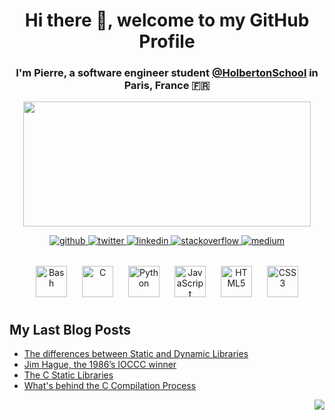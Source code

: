 # **<div align="center">Hi there 👋, welcome to my GitHub Profile</div>**  
  

### <div align="center">I'm Pierre, a software engineer student [@HolbertonSchool](https://github.com/holbertonschool) in Paris, France 🇫🇷</div>  
  

<p align="center">
  <img width="460" height="200" src="https://github-readme-stats.vercel.app/api?username=pforciol&show_icons=true&bg_color=0C1117&title_color=58A6FF&text_color=C9D1D9&icon_color=58A6FF&include_all_commits=true&count_private=true&hide=prs,issues">
</p>

<div align="center">
  <a href="https://github.com/pforciol" target="_blank">
    <img src=https://img.shields.io/badge/github-%2324292e.svg?&style=for-the-badge&logo=github&logoColor=white alt=github style="margin-bottom: 5px;" />
  </a>
  <a href="https://twitter.com/pierreforcioli" target="_blank">
    <img src=https://img.shields.io/badge/twitter-%2300acee.svg?&style=for-the-badge&logo=twitter&logoColor=white alt=twitter style="margin-bottom: 5px;" />
  </a>
  <a href="https://linkedin.com/in/pierreforcioli" target="_blank">
    <img src=https://img.shields.io/badge/linkedin-%231E77B5.svg?&style=for-the-badge&logo=linkedin&logoColor=white alt=linkedin style="margin-bottom: 5px;" />
  </a>
  <a href="https://stackoverflow.com/users/11403984/pierre-forcioli?tab=profile" target="_blank">
    <img src=https://img.shields.io/badge/stackoverflow-%23F28032.svg?&style=for-the-badge&logo=stackoverflow&logoColor=white alt=stackoverflow style="margin-bottom: 5px;" />
  </a>
  <a href="https://medium.com/https://pierreforcioli.medium.com/" target="_blank">
    <img src=https://img.shields.io/badge/medium-%23292929.svg?&style=for-the-badge&logo=medium&logoColor=white alt=medium style="margin-bottom: 5px;" />
  </a>  
</div>

<br />

<div align="center">  
  <img style="margin: 10px" src="https://icon-library.com/images/bash-icon/bash-icon-24.jpg" alt="Bash" height="50" />
  <img style="margin: 10px" src="https://profilinator.rishav.dev/skills-assets/c-original.svg" alt="C" height="50" />  
  <img style="margin: 10px" src="https://cdn3.iconfinder.com/data/icons/logos-and-brands-adobe/512/267_Python-512.png" alt="Python" height="50" />  
  <img style="margin: 10px" src="https://profilinator.rishav.dev/skills-assets/javascript-original.svg" alt="JavaScript" height="50" />  
  <img style="margin: 10px" src="https://image.flaticon.com/icons/png/512/1216/1216733.png" alt="HTML5" height="50" />  
  <img style="margin: 10px" src="https://www.logolynx.com/images/logolynx/0d/0d35ef6c8d4fdaf0590228404dc6448b.png" alt="CSS3" height="50" />  
</div>

## My Last Blog Posts  
<!-- BLOG-POST-LIST:START -->
- [The differences between Static and Dynamic Libraries](https://medium.com/@pierreforcioli/the-differences-between-static-and-dynamic-libraries-e25a92407fff?source=rss-8c9e27e804e4------2)
- [Jim Hague, the 1986’s IOCCC winner](https://medium.com/@pierreforcioli/jim-hague-the-1986s-ioccc-winner-1a8237ccef2c?source=rss-8c9e27e804e4------2)
- [The C Static Libraries](https://medium.com/@pierreforcioli/the-c-static-libraries-5be2e59f3d6d?source=rss-8c9e27e804e4------2)
- [What's behind the C Compilation Process](https://medium.com/@pierreforcioli/whats-behind-the-c-compilation-process-a1126da7d21c?source=rss-8c9e27e804e4------2)
<!-- BLOG-POST-LIST:END -->  

<div align="right">
  <img src="https://komarev.com/ghpvc/?username=pforciol&&style=flat-square" align="right" />
</div>
